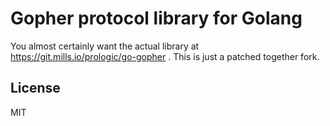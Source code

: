 # Gopher protocol library for Golang

You almost certainly want the actual library at https://git.mills.io/prologic/go-gopher . This is just a patched together fork.


## License

MIT
